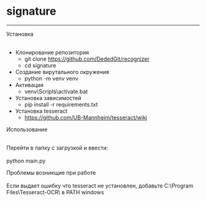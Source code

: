 # signature
____
Установка<br><br>

- Клонирование репозитория
  + git clone https://github.com/DededGit/recognizer
  + cd signature
- Создание вирутального окружения
  + python -m venv venv
- Активация 
  + venv\Scripts\activate.bat
- Установка зависимостей
  + pip install -r requirements.txt
- Установка tesseract
  + https://github.com/UB-Mannheim/tesseract/wiki

Использование<br><br>

Перейти в папку с загрузкой и ввести:<br><br> python main.py

Проблемы возникщие при работе<br><br>
Если выдает ошибку что tesseract не установлен, добавьте C:\Program Files\Tesseract-OCR\ в PATH windows
